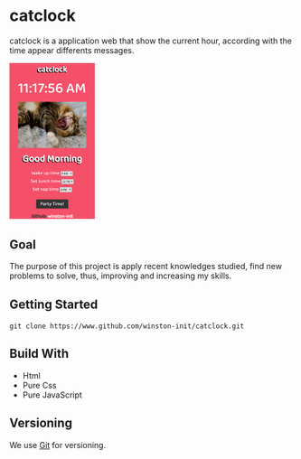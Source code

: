 # catclock

catclock is a application web that show the current hour, according with the time appear differents messages.

<img src="https://github.com/winston-init/catclock/blob/master/resources/screenshot/layout.png" width="30%">

## Goal

The purpose of this project is apply recent knowledges studied, find new problems to solve, thus, improving and increasing my skills.

## Getting Started

```
git clone https://www.github.com/winston-init/catclock.git
```

## Build With

* Html
* Pure Css
* Pure JavaScript

## Versioning

We use [Git](https://git-scm.com/) for versioning.